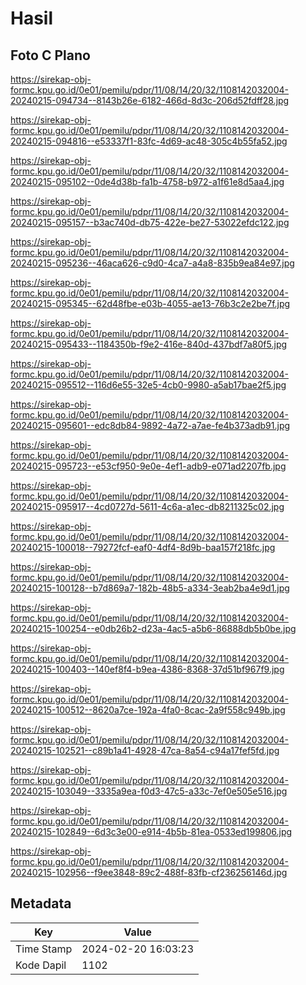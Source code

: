 # Hasil

## Foto C Plano

https://sirekap-obj-formc.kpu.go.id/0e01/pemilu/pdpr/11/08/14/20/32/1108142032004-20240215-094734--8143b26e-6182-466d-8d3c-206d52fdff28.jpg

https://sirekap-obj-formc.kpu.go.id/0e01/pemilu/pdpr/11/08/14/20/32/1108142032004-20240215-094816--e53337f1-83fc-4d69-ac48-305c4b55fa52.jpg

https://sirekap-obj-formc.kpu.go.id/0e01/pemilu/pdpr/11/08/14/20/32/1108142032004-20240215-095102--0de4d38b-fa1b-4758-b972-a1f61e8d5aa4.jpg

https://sirekap-obj-formc.kpu.go.id/0e01/pemilu/pdpr/11/08/14/20/32/1108142032004-20240215-095157--b3ac740d-db75-422e-be27-53022efdc122.jpg

https://sirekap-obj-formc.kpu.go.id/0e01/pemilu/pdpr/11/08/14/20/32/1108142032004-20240215-095236--46aca626-c9d0-4ca7-a4a8-835b9ea84e97.jpg

https://sirekap-obj-formc.kpu.go.id/0e01/pemilu/pdpr/11/08/14/20/32/1108142032004-20240215-095345--62d48fbe-e03b-4055-ae13-76b3c2e2be7f.jpg

https://sirekap-obj-formc.kpu.go.id/0e01/pemilu/pdpr/11/08/14/20/32/1108142032004-20240215-095433--1184350b-f9e2-416e-840d-437bdf7a80f5.jpg

https://sirekap-obj-formc.kpu.go.id/0e01/pemilu/pdpr/11/08/14/20/32/1108142032004-20240215-095512--116d6e55-32e5-4cb0-9980-a5ab17bae2f5.jpg

https://sirekap-obj-formc.kpu.go.id/0e01/pemilu/pdpr/11/08/14/20/32/1108142032004-20240215-095601--edc8db84-9892-4a72-a7ae-fe4b373adb91.jpg

https://sirekap-obj-formc.kpu.go.id/0e01/pemilu/pdpr/11/08/14/20/32/1108142032004-20240215-095723--e53cf950-9e0e-4ef1-adb9-e071ad2207fb.jpg

https://sirekap-obj-formc.kpu.go.id/0e01/pemilu/pdpr/11/08/14/20/32/1108142032004-20240215-095917--4cd0727d-5611-4c6a-a1ec-db8211325c02.jpg

https://sirekap-obj-formc.kpu.go.id/0e01/pemilu/pdpr/11/08/14/20/32/1108142032004-20240215-100018--79272fcf-eaf0-4df4-8d9b-baa157f218fc.jpg

https://sirekap-obj-formc.kpu.go.id/0e01/pemilu/pdpr/11/08/14/20/32/1108142032004-20240215-100128--b7d869a7-182b-48b5-a334-3eab2ba4e9d1.jpg

https://sirekap-obj-formc.kpu.go.id/0e01/pemilu/pdpr/11/08/14/20/32/1108142032004-20240215-100254--e0db26b2-d23a-4ac5-a5b6-86888db5b0be.jpg

https://sirekap-obj-formc.kpu.go.id/0e01/pemilu/pdpr/11/08/14/20/32/1108142032004-20240215-100403--140ef8f4-b9ea-4386-8368-37d51bf967f9.jpg

https://sirekap-obj-formc.kpu.go.id/0e01/pemilu/pdpr/11/08/14/20/32/1108142032004-20240215-100512--8620a7ce-192a-4fa0-8cac-2a9f558c949b.jpg

https://sirekap-obj-formc.kpu.go.id/0e01/pemilu/pdpr/11/08/14/20/32/1108142032004-20240215-102521--c89b1a41-4928-47ca-8a54-c94a17fef5fd.jpg

https://sirekap-obj-formc.kpu.go.id/0e01/pemilu/pdpr/11/08/14/20/32/1108142032004-20240215-103049--3335a9ea-f0d3-47c5-a33c-7ef0e505e516.jpg

https://sirekap-obj-formc.kpu.go.id/0e01/pemilu/pdpr/11/08/14/20/32/1108142032004-20240215-102849--6d3c3e00-e914-4b5b-81ea-0533ed199806.jpg

https://sirekap-obj-formc.kpu.go.id/0e01/pemilu/pdpr/11/08/14/20/32/1108142032004-20240215-102956--f9ee3848-89c2-488f-83fb-cf236256146d.jpg


## Metadata

| Key        | Value               |
| ---------- | ------------------- |
| Time Stamp | 2024-02-20 16:03:23 |
| Kode Dapil | 1102                |



